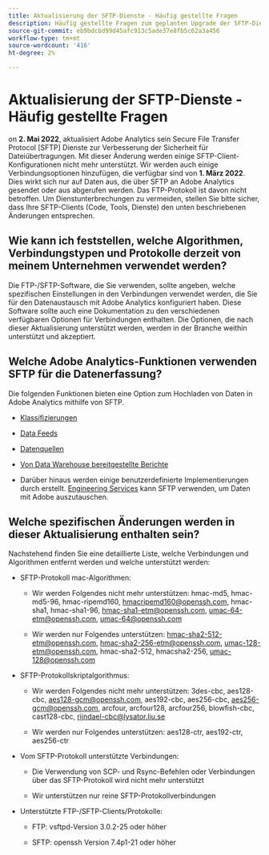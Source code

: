 ```yaml
---
title: Aktualisierung der SFTP-Dienste - Häufig gestellte Fragen
description: Häufig gestellte Fragen zum geplanten Upgrade der SFTP-Dienste im Mai 2022.
source-git-commit: eb9bdcbd99d45afc913c5ade37e8fb5c62a3a456
workflow-type: tm+mt
source-wordcount: '416'
ht-degree: 2%

---
```



# Aktualisierung der SFTP-Dienste - Häufig gestellte Fragen

on **2. Mai 2022**, aktualisiert Adobe Analytics sein Secure File Transfer Protocol [SFTP] Dienste zur Verbesserung der Sicherheit für Dateiübertragungen. Mit dieser Änderung werden einige SFTP-Client-Konfigurationen nicht mehr unterstützt. Wir werden auch einige Verbindungsoptionen hinzufügen, die verfügbar sind von **1. März 2022**. Dies wirkt sich nur auf Daten aus, die über SFTP an Adobe Analytics gesendet oder aus abgerufen werden. Das FTP-Protokoll ist davon nicht betroffen. Um Dienstunterbrechungen zu vermeiden, stellen Sie bitte sicher, dass Ihre SFTP-Clients (Code, Tools, Dienste) den unten beschriebenen Änderungen entsprechen.

## Wie kann ich feststellen, welche Algorithmen, Verbindungstypen und Protokolle derzeit von meinem Unternehmen verwendet werden?

Die FTP-/SFTP-Software, die Sie verwenden, sollte angeben, welche spezifischen Einstellungen in den Verbindungen verwendet werden, die Sie für den Datenaustausch mit Adobe Analytics konfiguriert haben. Diese Software sollte auch eine Dokumentation zu den verschiedenen verfügbaren Optionen für Verbindungen enthalten. Die Optionen, die nach dieser Aktualisierung unterstützt werden, werden in der Branche weithin unterstützt und akzeptiert.

## Welche Adobe Analytics-Funktionen verwenden SFTP für die Datenerfassung?

Die folgenden Funktionen bieten eine Option zum Hochladen von Daten in Adobe Analytics mithilfe von SFTP.

* [Klassifizierungen](https://experienceleague.adobe.com/docs/analytics/export/ftp-and-sftp/set-up-ftp-accounts/ftp-saint.html)

* [Data Feeds](https://experienceleague.adobe.com/docs/analytics/export/ftp-and-sftp/set-up-ftp-accounts/ftp-datafeeds.html)

* [Datenquellen](https://experienceleague.adobe.com/docs/analytics/export/ftp-and-sftp/set-up-ftp-accounts/ftp-datasources.html)

* [Von Data Warehouse bereitgestellte Berichte](https://experienceleague.adobe.com/docs/analytics/export/ftp-and-sftp/set-up-ftp-accounts/ftp-dw-reports.html)

* Darüber hinaus werden einige benutzerdefinierte Implementierungen durch erstellt. [Engineering Services](https://experienceleague.adobe.com/docs/analytics/export/ftp-and-sftp/set-up-ftp-accounts/ftp-eng-services.html) kann SFTP verwenden, um Daten mit Adobe auszutauschen.

## Welche spezifischen Änderungen werden in dieser Aktualisierung enthalten sein?

Nachstehend finden Sie eine detaillierte Liste, welche Verbindungen und Algorithmen entfernt werden und welche unterstützt werden:

* SFTP-Protokoll mac-Algorithmen:

   * Wir werden Folgendes nicht mehr unterstützen: hmac-md5, hmac-md5-96, hmac-ripemd160, hmacripemd160@openssh.com, hmac-sha1, hmac-sha1-96, hmac-sha1-etm@openssh.com, umac-64-etm@openssh.com, umac-64@openssh.com

   * Wir werden nur Folgendes unterstützen: hmac-sha2-512-etm@openssh.com, hmac-sha2-256-etm@openssh.com, umac-128-etm@openssh.com, hmac-sha2-512, hmacsha2-256, umac-128@openssh.com

* SFTP-Protokollskriptalgorithmus:

   * Wir werden Folgendes nicht mehr unterstützen: 3des-cbc, aes128-cbc, aes128-gcm@openssh.com, aes192-cbc, aes256-cbc, aes256-gcm@openssh.com, arcfour, arcfour128, arcfour256, blowfish-cbc, cast128-cbc, rijndael-cbc@lysator.liu.se

   * Wir werden nur Folgendes unterstützen: aes128-ctr, aes192-ctr, aes256-ctr

* Vom SFTP-Protokoll unterstützte Verbindungen:

   * Die Verwendung von SCP- und Rsync-Befehlen oder Verbindungen über das SFTP-Protokoll wird nicht mehr unterstützt

   * Wir unterstützen nur reine SFTP-Protokollverbindungen

* Unterstützte FTP-/SFTP-Clients/Protokolle:

   * FTP: vsftpd-Version 3.0.2-25 oder höher

   * SFTP: openssh Version 7.4p1-21 oder höher
